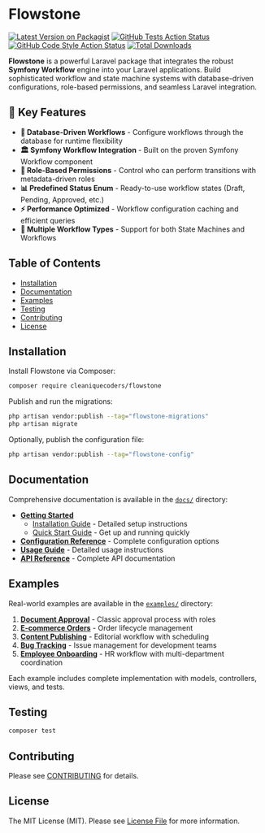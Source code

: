 # Flowstone

[![Latest Version on Packagist](https://img.shields.io/packagist/v/cleaniquecoders/flowstone.svg?style=flat-square)](https://packagist.org/packages/cleaniquecoders/flowstone) [![GitHub Tests Action Status](https://img.shields.io/github/actions/workflow/status/cleaniquecoders/flowstone/run-tests.yml?branch=main&label=tests&style=flat-square)](https://github.com/cleaniquecoders/flowstone/actions?query=workflow%3Arun-tests+branch%3Amain) [![GitHub Code Style Action Status](https://img.shields.io/github/actions/workflow/status/cleaniquecoders/flowstone/fix-php-code-style-issues.yml?branch=main&label=code%20style&style=flat-square)](https://github.com/cleaniquecoders/flowstone/actions?query=workflow%3A"Fix+PHP+code+style+issues"+branch%3Amain) [![Total Downloads](https://img.shields.io/packagist/dt/cleaniquecoders/flowstone.svg?style=flat-square)](https://packagist.org/packages/cleaniquecoders/flowstone)

**Flowstone** is a powerful Laravel package that integrates the robust **Symfony Workflow** engine into your Laravel applications. Build sophisticated workflow and state machine systems with database-driven configurations, role-based permissions, and seamless Laravel integration.

## 🚀 Key Features

- **🔄 Database-Driven Workflows** - Configure workflows through the database for runtime flexibility
- **🏛️ Symfony Workflow Integration** - Built on the proven Symfony Workflow component
- **👥 Role-Based Permissions** - Control who can perform transitions with metadata-driven roles
- **📊 Predefined Status Enum** - Ready-to-use workflow states (Draft, Pending, Approved, etc.)
- **⚡ Performance Optimized** - Workflow configuration caching and efficient queries
- **🎯 Multiple Workflow Types** - Support for both State Machines and Workflows

## Table of Contents

- [Installation](#installation)
- [Documentation](#documentation)
- [Examples](#examples)
- [Testing](#testing)
- [Contributing](#contributing)
- [License](#license)

## Installation

Install Flowstone via Composer:

```bash
composer require cleaniquecoders/flowstone
```

Publish and run the migrations:

```bash
php artisan vendor:publish --tag="flowstone-migrations"
php artisan migrate
```

Optionally, publish the configuration file:

```bash
php artisan vendor:publish --tag="flowstone-config"
```

## Documentation

Comprehensive documentation is available in the [`docs/`](docs/) directory:

- **[Getting Started](docs/01-getting-started/)**
  - [Installation Guide](docs/01-getting-started/01-installation.md) - Detailed setup instructions
  - [Quick Start Guide](docs/01-getting-started/02-quick-start.md) - Get up and running quickly
- **[Configuration Reference](docs/02-configuration/01-configuration.md)** - Complete configuration options
- **[Usage Guide](docs/03-usage/01-usage-guide.md)** - Detailed usage instructions
- **[API Reference](docs/04-api/01-api-reference.md)** - Complete API documentation

## Examples

Real-world examples are available in the [`examples/`](examples/) directory:

1. **[Document Approval](examples/document-approval/)** - Classic approval process with roles
2. **[E-commerce Orders](examples/ecommerce-order/)** - Order lifecycle management
3. **[Content Publishing](examples/content-publishing/)** - Editorial workflow with scheduling
4. **[Bug Tracking](examples/bug-tracking/)** - Issue management for development teams
5. **[Employee Onboarding](examples/employee-onboarding/)** - HR workflow with multi-department coordination

Each example includes complete implementation with models, controllers, views, and tests.

## Testing

```bash
composer test
```

## Contributing

Please see [CONTRIBUTING](CONTRIBUTING.md) for details.

## License

The MIT License (MIT). Please see [License File](LICENSE.md) for more information.
